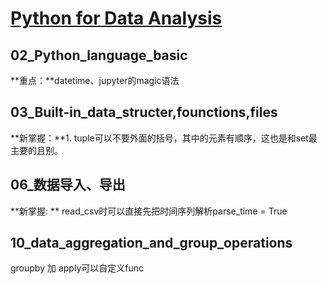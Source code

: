 # [Python for Data Analysis](https://book.douban.com/subject/27011335/)
## 02_Python_language_basic
**重点：**datetime、jupyter的magic语法
## 03_Built-in_data_structer,founctions,files
**新掌握：**1. tuple可以不要外面的括号，其中的元素有顺序，这也是和set最主要的且别。
## 06_数据导入、导出
**新掌握: ** read_csv时可以直接先把时间序列解析parse_time = True
## 10_data_aggregation_and_group_operations
groupby 加 apply可以自定义func